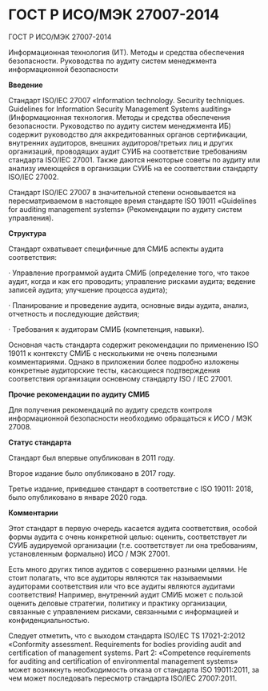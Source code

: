 # ГОСТ Р ИСО/МЭК 27007-2014

ГОСТ Р ИСО/МЭК 27007-2014

Информационная технология \(ИТ\). Методы и средства обеспечения безопасности. Руководства по аудиту систем менеджмента информационной безопасности

**Введение**

Стандарт ISO/IEC 27007 «Information technology. Security techniques. Guidelines for Information Security Management Systems auditing» \(Информационная технология. Методы и средства обеспечения безопасности. Руководство по аудиту систем менеджмента ИБ\) содержит руководство для аккредитованных органов сертификации, внутренних аудиторов, внешних аудиторов/третьих лиц и других организаций, проводящих аудит СУИБ на соответствие требованиям стандарта ISO/IEC 27001. Также даются некоторые советы по аудиту или анализу имеющейся в организации СУИБ на ее соответствии стандарту ISO/IEC 27002.

Стандарт ISO/IEC 27007 в значительной степени основывается на пересматриваемом в настоящее время стандарте ISO 19011 «Guidelines for auditing management systems» \(Рекомендации по аудиту систем управления\).

**Структура**

Стандарт охватывает специфичные для СМИБ аспекты аудита соответствия:

·  Управление программой аудита СМИБ \(определение того, что такое аудит, когда и как его проводить; управление рисками аудита; ведение записей аудита; улучшение процесса аудита\);

·  Планирование и проведение аудита, основные виды аудита, анализ, отчетность и последующие действия;

·  Требования к аудиторам СМИБ \(компетенция, навыки\).

Основная часть стандарта содержит рекомендации по применению ISO 19011 к контексту СМИБ с несколькими не очень полезными комментариями. Однако в приложении более подробно изложены конкретные аудиторские тесты, касающиеся подтверждения соответствия организации основному стандарту ISO / IEC 27001. 

**Прочие рекомендации по аудиту СМИБ**

Для получения рекомендаций по аудиту средств контроля информационной безопасности необходимо обращаться к ИСО / МЭК 27008. 

**Статус стандарта**

Стандарт был впервые опубликован в 2011 году.

Второе издание было опубликовано в 2017 году.

Третье издание, приведшее стандарт в соответствие с ISO 19011: 2018, было опубликовано в январе 2020 года.

**Комментарии**

Этот стандарт в первую очередь касается аудита соответствия, особой формы аудита с очень конкретной целью: оценить, соответствует ли СУИБ аудируемой организации \(т.е. соответствует ли она требованиям, установленным формально\) ИСО / МЭК 27001.

Есть много других типов аудитов с совершенно разными целями. Не стоит полагать, что все аудиторы являются так называемыми аудиторами соответствия или что все аудиты являются аудитами соответствия! Например, внутренний аудит СМИБ может с пользой оценить деловые стратегии, политику и практику организации, связанные с управлением рисками, связанными с информацией и конфиденциальностью.

Следует отметить, что с выходом стандарта ISO/IEC TS 17021-2:2012 «Conformity assessment. Requirements for bodies providing audit and certification of management systems. Part 2: «Competence requirements for auditing and certification of environmental management systems» может возникнуть необходимость отказа от стандарта ISO 19011:2011, за чем может последовать пересмотр стандарта ISO/IEC 27007:2011.

